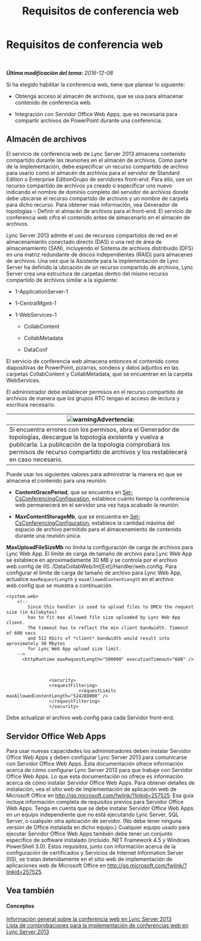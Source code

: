 ﻿---
title: Requisitos de conferencia web
TOCTitle: Requisitos de conferencia web
ms:assetid: 125f847c-58ab-450f-ae43-41219fd38477
ms:mtpsurl: https://technet.microsoft.com/es-es/library/JJ619171(v=OCS.15)
ms:contentKeyID: 49115270
ms.date: 01/07/2017
mtps_version: v=OCS.15
ms.translationtype: HT
---

# Requisitos de conferencia web

 

_**Última modificación del tema:** 2016-12-08_

Si ha elegido habilitar la conferencia web, tiene que planear lo siguiente:

  -   
    Obtenga acceso al almacén de archivos, que se usa para almacenar contenido de conferencia web.

  -   
    Integración con Servidor Office Web Apps, que es necesaria para compartir archivos de PowerPoint durante una conferencia.

## Almacén de archivos

El servicio de conferencia web de Lync Server 2013 almacena contenido compartido durante las reuniones en el almacén de archivos. Como parte de la implementación, debe especificar un recurso compartido de archivo para usarlo como el almacén de archivos para el servidor de Standard Edition o Enterprise EditionGrupo de servidores front-end. Para ello, use un recurso compartido de archivos ya creado o especificar uno nuevo indicando el nombre de dominio completo del servidor de archivos donde debe ubicarse el recurso compartido de archivos y un nombre de carpeta para dicho recurso. Para obtener más información, vea Generador de topologías – Definir el almacén de archivos para el front-end. El servicio de conferencia web cifra el contenido antes de almacenarlo en el almacén de archivos.

Lync Server 2013 admite el uso de recursos compartidos de red en el almacenamiento conectado directo (DAS) o una red de área de almacenamiento (SAN), incluyendo el Sistema de archivos distribuido (DFS) en una matriz redundante de discos independientes (RAID) para almacenes de archivos. Una vez que la Asistente para la implementación de Lync Server ha definido la ubicación de un recurso compartido de archivos, Lync Server crea una estructura de carpetas dentro del mismo recurso compartido de archivos similar a la siguiente:

  - 1-ApplicationServer-1

  - 1-CentralMgmt-1

  - 1-WebServices-1
    
      - CollabContent
    
      - CollabMetadata
    
      - DataConf

El servicio de conferencia web almacena entonces el contenido como diapositivas de PowerPoint, pizarras, sondeos y datos adjuntos en las carpetas CollabContent y CollabMetadata, que se encuentran en la carpeta WebServices.

El administrador debe establecer permisos en el recurso compartido de archivos de manera que los grupos RTC tengan el acceso de lectura y escritura necesario.

<table>
<thead>
<tr class="header">
<th><img src="images/Gg412910.warning(OCS.15).gif" title="warning" alt="warning" />Advertencia:</th>
</tr>
</thead>
<tbody>
<tr class="odd">
<td>Si encuentra errores con los permisos, abra el Generador de topologías, descargue la topología existente y vuelva a publicarla. La publicación de la topología comprobará los permisos de recurso compartido de archivos y los restablecerá en caso necesario.</td>
</tr>
</tbody>
</table>


Puede usar los siguientes valores para administrar la manera en que se almacena el contenido para una reunión:

  - **ContentGracePeriod**, que se encuentra en [Set-CsConferencingConfiguration](https://docs.microsoft.com/en-us/powershell/module/skype/Set-CsConferencingConfiguration), establece cuánto tiempo la conferencia web permanecerá en el servidor una vez haya acabado la reunión.

  - **MaxContentStorageMb**, que se encuentra en [Set-CsConferencingConfiguration](https://docs.microsoft.com/en-us/powershell/module/skype/Set-CsConferencingConfiguration), establece la cantidad máxima del espacio de archivo permitido para el almacenamiento de contenido durante una reunión única.

**MaxUploadFileSizeMb** no limita la configuración de carga de archivos para Lync Web App. El límite de carga de tamaño de archivo para Lync Web App se establece en aproximadamente 30 MB y se controla por el archivo web.config de IIS: /DataCollabWeb/Int\[Ext\]/Handler/web.config. Para configurar el límite de carga de tamaño de archivo para Lync Web App, actualice `maxRequestLength` y `maxAllowedContentLength` en el archivo web.config que se muestra a continuación.

    <system.web>
        <!-- 
            Since this handler is used to upload files to DMCU the request size (in kilobytes) 
            has to fit max allowed file size uploaded by Lync Web App client.
            The timeout has to reflect the min client bandwidth. Timeout of 600 secs 
            and 512 Kbits of *client* bandwidth would result into aproximately 30 Mbytes 
            for Lync Web App upload size limit.
        -->
          <httpRuntime maxRequestLength="500000" executionTimeout="600" />
    
    
    
                    <security>
                    <requestFiltering>
                               <requestLimits maxAllowedContentLength="524288000" />
                    </requestFiltering>
                    </security>

Debe actualizar el archivo web.config para cada Servidor front-end.

## Servidor Office Web Apps

Para usar nuevas capacidades los administradores deben instalar Servidor Office Web Apps y deben configurar Lync Server 2013 para comunicarse con Servidor Office Web Apps. Esta documentación ofrece información acerca de cómo configurar Lync Server 2013 para que trabaje con Servidor Office Web Apps. Lo que esta documentación no ofrece es información acerca de cómo instalar Servidor Office Web Apps. Para obtener detalles de instalación, vea el sitio web de implementación de aplicación web de Microsoft Office en <http://go.microsoft.com/fwlink/?linkid=257525>. Esa guía incluye información completa de requisitos previos para Servidor Office Web Apps. Tenga en cuenta que se debe instalar Servidor Office Web Apps en un equipo independiente que no está ejecutando Lync Server, SQL Server, o cualquier otra aplicación de servidor. (No debe tener ninguna versión de Office instalada en dicho equipo.) Cualquier equipo usado para ejecutar Servidor Office Web Apps también debe tener un conjunto específico de software instalado (incluido .NET Framework 4.5 y Windows PowerShell 3.0). Estos requisitos, junto con información acerca de la configuración de certificados y Servicios de Internet Information Server (IIS), se tratan detenidamente en el sitio web de implementación de aplicaciones web de Microsoft Office en <http://go.microsoft.com/fwlink/?linkid=257525>.

## Vea también

#### Conceptos

[Información general sobre la conferencia web en Lync Server 2013](lync-server-2013-web-conferencing-overview.md)  
[Lista de comprobaciones para la implementación de conferencias web en Lync Server 2013](lync-server-2013-deployment-checklist-for-web-conferencing.md)

